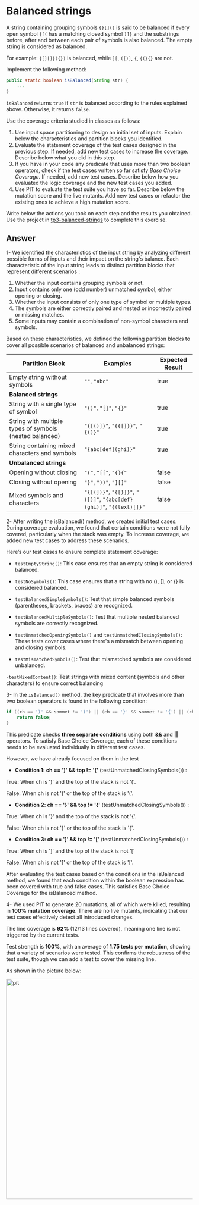 # Balanced strings

A string containing grouping symbols `{}[]()` is said to be balanced if every open symbol `{[(` has a matching closed symbol `)]}` and the substrings before, after and between each pair of symbols is also balanced. The empty string is considered as balanced.

For example: `{[][]}({})` is balanced, while `][`, `([)]`, `{`, `{(}{}` are not.

Implement the following method:

```java
public static boolean isBalanced(String str) {
    ...
}
```

`isBalanced` returns `true` if `str` is balanced according to the rules explained above. Otherwise, it returns `false`.

Use the coverage criteria studied in classes as follows:

1. Use input space partitioning to design an initial set of inputs. Explain below the characteristics and partition blocks you identified.
2. Evaluate the statement coverage of the test cases designed in the previous step. If needed, add new test cases to increase the coverage. Describe below what you did in this step.
3. If you have in your code any predicate that uses more than two boolean operators, check if the test cases written so far satisfy *Base Choice Coverage*. If needed, add new test cases. Describe below how you evaluated the logic coverage and the new test cases you added.
4. Use PIT to evaluate the test suite you have so far. Describe below the mutation score and the live mutants. Add new test cases or refactor the existing ones to achieve a high mutation score.

Write below the actions you took on each step and the results you obtained.
Use the project in [tp3-balanced-strings](../code/tp3-balanced-strings) to complete this exercise.

## Answer

1- We identified the characteristics of the input string by analyzing different possible forms of inputs and their impact on the string's balance. Each characteristic of the input string leads to distinct partition blocks that represent different scenarios :
1. Whether the input contains grouping symbols or not.
2. Input contains only one (odd number) unmatched symbol, either opening or closing.
3. Whether the input consists of only one type of symbol or multiple types.
4. The symbols are either correctly paired and nested or incorrectly paired or missing matches.
5. Some inputs may contain a combination of non-symbol characters and symbols.

Based on these characteristics, we defined the following partition blocks to cover all possible scenarios of balanced and unbalanced strings:

| Partition Block                                   | Examples                                           | Expected Result |
|---------------------------------------------------|----------------------------------------------------|------------------|
| Empty string without symbols| `""`, `"abc"`                                     | true             |
| **Balanced strings**|                                                    |                  |
| String with a single type of symbol | `"()"`, `"[]"`, `"{}"`                            | true             |
| String with multiple types of symbols (nested balanced) | `"{[()]}"`, `"{{[]}}"`, `"{()}"`                  | true             |
| String containing mixed characters and symbols     | `"{abc[def](ghi)}"`                               | true             |
| **Unbalanced strings**  |                                                    |                  |
| Opening without closing | `"("`, `"[["`, `"{}{"`              | false            |
| Closing without opening | `"}"`, `"))"`, `"][]"`      | false            |
| Mixed symbols and characters | `"{[(])}"`, `"{[}]}"`, `"([)]"`, `"{abc[def}(ghi)]"`, `"{(text)[]}"` | false            |

2- After writing the isBalanced() method, we created initial test cases. During coverage evaluation, we found that certain conditions were not fully covered, particularly when the stack was empty. To increase coverage, we added new test cases to address these scenarios.

Here’s our test cases to ensure complete statement coverage:

- `testEmptyString()`:
This case ensures that an empty string is considered balanced.

- `testNoSymbols()`:
This case ensures that a string with no (), [], or {} is considered balanced.

- `testBalancedSimpleSymbols()`:
Test that simple balanced symbols (parentheses, brackets, braces) are recognized.

- `testBalancedMultipleSymbols()`:
Test that multiple nested balanced symbols are correctly recognized.

- `testUnmatchedOpeningSymbols()` and `testUnmatchedClosingSymbols()`:
These tests cover cases where there's a mismatch between opening and closing symbols.

- `testMismatchedSymbols()`:
Test that mismatched symbols are considered unbalanced.

-`testMixedContent()`:
Test strings with mixed content (symbols and other characters) to ensure correct balancing

3- In the `isBalanced()` method, the key predicate that involves more than two boolean operators is found in the following condition:
``` java
if ((ch == ')' && sommet != '(') || (ch == '}' && sommet != '{') || (ch == ']' && sommet != '[')) {
    return false;
}
```
This predicate checks **three separate conditions** using both **&&** and **||** operators. To satisfy Base Choice Coverage, each of these conditions needs to be evaluated individually in different test cases.

However, we have already focused on them in the test

- **Condition 1: ch == ')' && top != '('** (testUnmatchedClosingSymbols()) :
  
True: When ch is ')' and the top of the stack is not '('.

False: When ch is not ')' or the top of the stack is '('.

- **Condition 2: ch == '}' && top != '{'** (testUnmatchedClosingSymbols()) :

True: When ch is '}' and the top of the stack is not '{'.

False: When ch is not '}' or the top of the stack is '{'.

- **Condition 3: ch == ']' && top != '['**
(testUnmatchedClosingSymbols()) :

True: When ch is ']' and the top of the stack is not '['

False: When ch is not ']' or the top of the stack is '['.

After evaluating the test cases based on the conditions in the isBalanced method, we found that each condition within the boolean expression has been covered with true and false cases.
This satisfies Base Choice Coverage for the isBalanced method.

4- We used PIT to generate 20 mutations, all of which were killed, resulting in **100% mutation coverage**. There are no live mutants, indicating that our test cases effectively detect all introduced changes.

The line coverage is **92%** (12/13 lines covered), meaning one line is not triggered by the current tests.

Test strength is **100%**, with an average of **1.75 tests per mutation**, showing that a variety of scenarios were tested. This confirms the robustness of the test suite, though we can add a test to cover the missing line.

As shown in the picture below:

<img width="592" alt="pit" src="https://github.com/user-attachments/assets/dec83b8c-9677-4b5e-bdbf-9aedb438c224">
